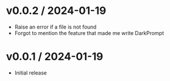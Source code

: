 
v0.0.2 / 2024-01-19
==================

  * Raise an error if a file is not found
  * Forgot to mention the feature that made me write DarkPrompt

v0.0.1 / 2024-01-19
==================

  * Initial release
